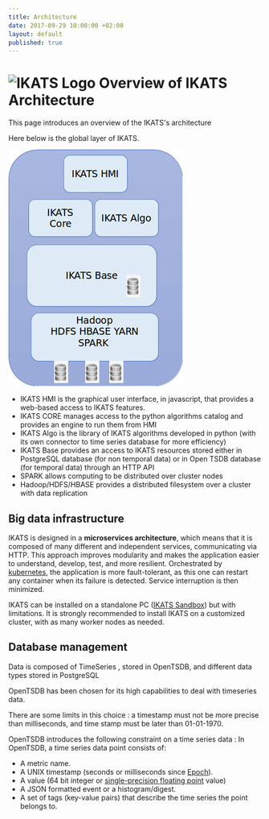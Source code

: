 ```yaml
---
title: Architecture
date: 2017-09-29 10:00:00 +02:00
layout: default
published: true
---
```


![IKATS Logo](https://ikats.github.io/img/Logo-ikats-icon.png) Overview of IKATS Architecture
=============

This page introduces an overview of the IKATS's architecture



Here below is the global layer of IKATS.

![IKATS software layer](img/Ikats_overview.png)


* IKATS HMI is the graphical user interface, in javascript, that provides a web-based access to IKATS features.
* IKATS CORE manages access to the python algorithms catalog and provides an engine to run them from HMI
* IKATS Algo is the library of IKATS algorithms developed in python (with its own connector to time series database for more efficiency)
* IKATS Base provides an access to IKATS resources stored either in PostgreSQL database (for non temporal data) or in Open TSDB database (for temporal data) through an HTTP API
* SPARK allows  computing to be distributed over cluster nodes
* Hadoop/HDFS/HBASE provides a distributed filesystem over a cluster with data replication


Big data infrastructure
-------

IKATS is designed in a **microservices architecture**, which means that it is composed of many different and independent services, communicating via HTTP.
This approach improves modularity and makes the application easier to understand, develop, test, and more resilient.
Orchestrated by [kubernetes](https://kubernetes.io/), the application is more fault-tolerant, as this one can restart any container when its failure is detected. Service interruption is then minimized.

IKATS can be installed on a standalone PC ([IKATS Sandbox](https://github.com/IKATS/ikats-sandbox)) but with limitations.
It is strongly recommended to install IKATS on a customized cluster, with as many worker nodes as needed.


Database management
--------
Data is composed of TimeSeries , stored in OpenTSDB, and different data types stored in PostgreSQL

OpenTSDB has been chosen for its high capabilities to deal with timeseries data.

There are some limits in this choice : a timestamp must not be more precise than milliseconds, and time stamp must be later than 01-01-1970.

OpenTSDB introduces the following constraint on a time series data :
In OpenTSDB, a time series data point consists of:

- A metric name.
- A UNIX timestamp (seconds or milliseconds since [Epoch](http://en.wikipedia.org/wiki/Unix_epoch)).
- A value (64 bit integer or [single-precision floating point](http://opentsdb.net/docs/build/html/user_guide/writing.html) value)
- A JSON formatted event or a histogram/digest.
- A set of tags (key-value pairs) that describe the time series the point belongs to.
